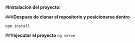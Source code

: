 #__Instalacion del proyecto:__


###__Despues de clonar el repositorio y posicionarse dentro__

```npm install```


###__ejecutar el proyecto__
```ng serve```
